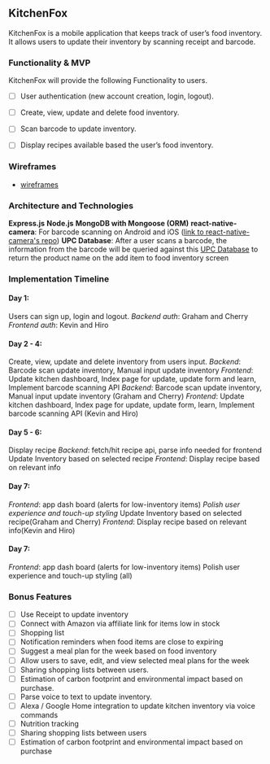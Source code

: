 ## KitchenFox
KitchenFox is a mobile application that keeps track of user’s food inventory. It allows users to update their inventory by scanning receipt and barcode.   

### Functionality & MVP
KitchenFox will provide the following Functionality to users.
- [ ] User authentication (new account creation, login, logout).
- [ ] Create, view, update and delete food inventory.
- [ ] Scan barcode to update inventory.
- [ ] Display recipes available based the user’s food inventory.



### Wireframes
+ [wireframes](./wireframes/)


### Architecture and Technologies
**Express.js**
**Node.js**
**MongoDB with Mongoose (ORM)**
**react-native-camera**: For barcode scanning on Android and iOS ([link to react-native-camera's repo](https://github.com/lwansbrough/react-native-camera/blob/master/README.md))
**UPC Database**: After a user scans a barcode, the information from the barcode will be queried against this [UPC Database](https://upcdatabase.org) to return the product name on the add item to food inventory screen


### Implementation Timeline  
#### Day 1:
Users can sign up, login and logout.
*Backend auth*: Graham and Cherry
*Frontend auth*: Kevin and Hiro

#### Day 2 - 4:
Create, view, update and delete inventory from users input.
*Backend*: Barcode scan update inventory, Manual input update inventory
*Frontend*: Update kitchen dashboard, Index page for update, update form and learn, Implement barcode scanning API
*Backend*: Barcode scan update inventory, Manual input update inventory (Graham and Cherry)
*Frontend*: Update kitchen dashboard, Index page for update, update form, learn, Implement barcode scanning API (Kevin and Hiro)

#### Day 5 - 6:
Display recipe
*Backend*: fetch/hit recipe api, parse info needed for frontend
		Update Inventory based on selected recipe
*Frontend*: Display recipe based on relevant info

#### Day 7:
*Frontend*: app dash board (alerts for low-inventory items)
*Polish user experience and touch-up styling*
		Update Inventory based on selected recipe(Graham and Cherry)
*Frontend*: Display recipe based on relevant info(Kevin and Hiro)

#### Day 7:
*Frontend*: app dash board (alerts for low-inventory items)
Polish user experience and touch-up styling (all)

### Bonus Features
- [ ] Use Receipt to update inventory
- [ ] Connect with Amazon via affiliate link for items low in stock
- [ ] Shopping list
- [ ] Notification reminders when food items are close to expiring
- [ ] Suggest a meal plan for the week based on food inventory
- [ ] Allow users to save, edit, and view selected meal plans for the week
- [ ] Sharing shopping lists between users.  
- [ ] Estimation of carbon footprint and environmental impact based on purchase.
- [ ] Parse voice to text to update inventory.
- [ ] Alexa / Google Home integration to update kitchen inventory via voice commands
- [ ] Nutrition tracking
- [ ] Sharing shopping lists between users
- [ ] Estimation of carbon footprint and environmental impact based on purchase
